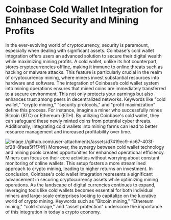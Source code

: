 # Coinbase Cold Wallet Integration for Enhanced Security and Mining Profits
In the ever-evolving world of cryptocurrency, security is paramount, especially when dealing with significant assets. Coinbase's cold wallet integration offers users an advanced solution to secure their digital wealth while maximizing mining profits. A cold wallet, unlike its hot counterpart, stores cryptocurrencies offline, making it immune to online threats such as hacking or malware attacks. This feature is particularly crucial in the realm of cryptocurrency mining, where miners invest substantial resources into hardware and software.
The integration of Coinbase’s cold wallet system into mining operations ensures that mined coins are immediately transferred to a secure environment. This not only protects your earnings but also enhances trust among peers in decentralized networks. Keywords like "cold wallet," "crypto mining," "security protocols," and "profit maximization" define this process. 
For instance, imagine a miner who successfully mines Bitcoin (BTC) or Ethereum (ETH). By utilizing Coinbase's cold wallet, they can safeguard these newly minted coins from potential cyber threats. Additionally, integrating cold wallets into mining farms can lead to better resource management and increased profitability over time. 

![Image](https://github.com/user-attachments/assets/4a25d116-2220-4385-b08e-f287af8fcbc4)
 //github.com/user-attachments/assets/d7419ec9-dc67-403f-bf28-8faea5f1f74f))
Moreover, the synergy between cold wallet technology and mining pools creates opportunities for enhanced operational efficiency. Miners can focus on their core activities without worrying about constant monitoring of online wallets. This setup fosters a more streamlined approach to crypto mining, leading to higher returns on investment. 
In conclusion, Coinbase's cold wallet integration represents a significant advancement in securing cryptocurrency assets while optimizing mining operations. As the landscape of digital currencies continues to expand, leveraging tools like cold wallets becomes essential for both individual miners and large-scale enterprises looking to capitalize on the lucrative world of crypto mining. Keywords such as "Bitcoin mining," "Ethereum mining," "cold storage," and "asset protection" underscore the importance of this integration in today's crypto economy.
